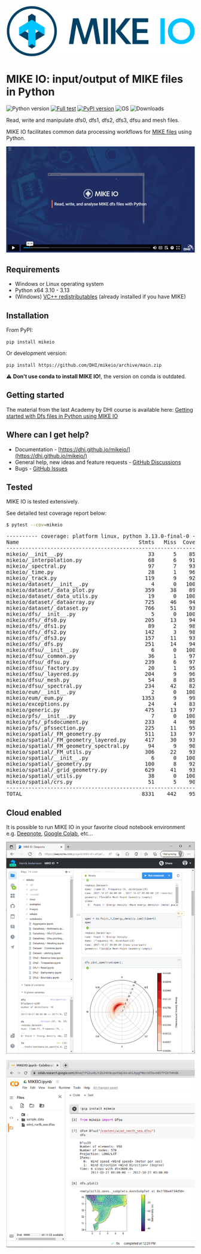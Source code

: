 
![logo](https://raw.githubusercontent.com/DHI/mikeio/main/images/logo/PNG/MIKE-IO-Logo-Pos-RGB-nomargin.png)
# MIKE IO: input/output of MIKE files in Python
 ![Python version](https://img.shields.io/pypi/pyversions/mikeio.svg)
 [![Full test](https://github.com/DHI/mikeio/actions/workflows/full_test.yml/badge.svg)](https://github.com/DHI/mikeio/actions/workflows/full_test.yml)
[![PyPI version](https://badge.fury.io/py/mikeio.svg)](https://badge.fury.io/py/mikeio)
![OS](https://img.shields.io/badge/OS-Windows%20%7C%20Linux-blue)
![Downloads](https://img.shields.io/pypi/dm/mikeio)



Read, write and manipulate dfs0, dfs1, dfs2, dfs3, dfsu and mesh files.

MIKE IO facilitates common data processing workflows for [MIKE files](https://www.dhigroup.com/technologies/mikepoweredbydhi) using Python.

[![MIKEIO. Read, write and analyze MIKE dfs files with Python on Vimeo](https://raw.githubusercontent.com/DHI/mikeio/main/images/youtube1.png)](https://player.vimeo.com/video/708275619)

<!--[![MIKEIO. New workflow and data structures in MIKE IO 1.0 on Vimeo](https://raw.githubusercontent.com/DHI/mikeio/main/images/youtube2.png)](https://player.vimeo.com/video/708276337)-->


## Requirements
* Windows or Linux operating system
* Python x64 3.10 - 3.13
* (Windows) [VC++ redistributables](https://aka.ms/vs/17/release/vc_redist.x64.exe) (already installed if you have MIKE)

## Installation

From PyPI: 

`pip install mikeio`

Or development version:

`pip install https://github.com/DHI/mikeio/archive/main.zip`

:warning: **Don't use conda to install MIKE IO!**, the version on conda is outdated.

## Getting started

The material from the last Academy by DHI course is available here: [Getting started with Dfs files in Python using MIKE IO](https://dhi.github.io/getting-started-with-mikeio/intro.html)

## Where can I get help?
* Documentation - [https://dhi.github.io/mikeio/](https://dhi.github.io/mikeio/)
* General help, new ideas and feature requests - [GitHub Discussions](http://github.com/DHI/mikeio/discussions) 
* Bugs - [GitHub Issues](http://github.com/DHI/mikeio/issues) 


## Tested

MIKE IO is tested extensively.

See detailed test coverage report below:
```bash
$ pytest --cov=mikeio
```
<pre>
---------- coverage: platform linux, python 3.13.0-final-0 -----------
Name                                      Stmts   Miss  Cover
-------------------------------------------------------------
mikeio/__init__.py                           33      5    85%
mikeio/_interpolation.py                     68      6    91%
mikeio/_spectral.py                          97      7    93%
mikeio/_time.py                              28      1    96%
mikeio/_track.py                            119      9    92%
mikeio/dataset/__init__.py                    4      0   100%
mikeio/dataset/_data_plot.py                359     38    89%
mikeio/dataset/_data_utils.py                19      0   100%
mikeio/dataset/_dataarray.py                725     46    94%
mikeio/dataset/_dataset.py                  766     51    93%
mikeio/dfs/__init__.py                        5      0   100%
mikeio/dfs/_dfs0.py                         205     13    94%
mikeio/dfs/_dfs1.py                          89      2    98%
mikeio/dfs/_dfs2.py                         142      3    98%
mikeio/dfs/_dfs3.py                         157     11    93%
mikeio/dfs/_dfs.py                          251     14    94%
mikeio/dfsu/__init__.py                       6      0   100%
mikeio/dfsu/_common.py                       36      1    97%
mikeio/dfsu/_dfsu.py                        239      6    97%
mikeio/dfsu/_factory.py                      20      1    95%
mikeio/dfsu/_layered.py                     204      9    96%
mikeio/dfsu/_mesh.py                         54      8    85%
mikeio/dfsu/_spectral.py                    234     42    82%
mikeio/eum/__init__.py                        2      0   100%
mikeio/eum/_eum.py                         1353      9    99%
mikeio/exceptions.py                         24      4    83%
mikeio/generic.py                           475     13    97%
mikeio/pfs/__init__.py                        7      0   100%
mikeio/pfs/_pfsdocument.py                  233      4    98%
mikeio/pfs/_pfssection.py                   225     11    95%
mikeio/spatial/_FM_geometry.py              511     13    97%
mikeio/spatial/_FM_geometry_layered.py      417     30    93%
mikeio/spatial/_FM_geometry_spectral.py      94      9    90%
mikeio/spatial/_FM_utils.py                 306     22    93%
mikeio/spatial/__init__.py                    6      0   100%
mikeio/spatial/_geometry.py                 100      8    92%
mikeio/spatial/_grid_geometry.py            629     41    93%
mikeio/spatial/_utils.py                     38      0   100%
mikeio/spatial/crs.py                        51      5    90%
-------------------------------------------------------------
TOTAL                                      8331    442    95%
</pre>

## Cloud enabled

It is possible to run MIKE IO in your favorite cloud notebook environment e.g. [Deepnote](https://deepnote.com/), [Google Colab](https://colab.research.google.com/), etc...

![DeepNote](https://raw.githubusercontent.com/DHI/mikeio/main/images/deepnote.png)

![Colab](https://raw.githubusercontent.com/DHI/mikeio/main/images/colab.png)


